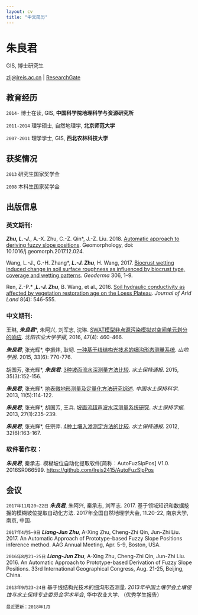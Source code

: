 ```yaml
---
layout: cv
title: "中文简历"
---
```


# 朱良君

GIS, 博士研究生

<div id="webaddress"><i class="fa fa-envelope">
</i> <a href="mailto:zlj@lreis.ac.cn">zlj@lreis.ac.cn</a>
|
<i class="fa fa-archive">
</i> <a href="https://www.researchgate.net/profile/Liangjun_Zhu">ResearchGate</a></div>

## 教育经历

`2014-` 博士在读, GIS, **中国科学院地理科学与资源研究所**

`2011-2014` 理学硕士, 自然地理学, **北京师范大学**

`2007-2011` 理学学士, GIS, **西北农林科技大学**

## 获奖情况

`2013` 研究生国家奖学金

`2008` 本科生国家奖学金

## 出版信息

### 英文期刊:

**_Zhu, L.-J._**, A.-X. Zhu, C.-Z. Qin*, J.-Z. Liu. 2018. [Automatic approach to deriving fuzzy slope positions](https://doi.org/10.1016/j.geomorph.2017.12.024). Geomorphology, doi: 10.1016/j.geomorph.2017.12.024.

Wang, L.-J., G.-H. Zhang*, **_L.-J. Zhu_**, H. Wang, 2017. [Biocrust wetting induced change in soil surface roughness as influenced by biocrust type, coverage and wetting patterns](http://dx.doi.org/10.1016/j.geoderma.2017.06.032). _Geoderma_ 306, 1–9.

Ren, Z.-P.* ,**_L.-J. Zhu_**, B. Wang, et al., 2016. [Soil hydraulic conductivity as affected by vegetation restoration age on the Loess Plateau](http://dx.doi.org/10.1007/s40333-016-0010-2). _Journal of Arid Land_ 8(4): 546-555.

### 中文期刊:

王琳, ***朱良君****, 朱阿兴, 刘军志, 沈琳. [SWAT模型非点源污染模拟对空间单元划分的响应](http://dx.doi.org/10.3969/j.issn.1000-1700.2016.04.012). _沈阳农业大学学报_, 2016, 47(4): 460-466.

___朱良君___, 张光辉*, 李振炜, 耿韧. [一种基于线结构光技术的细沟形态测量系统](http://dx.doi.org/10.16089/j.cnki.1008-2786.000093). _山地学报_. 2015, 33(6): 770-776.

胡国芳, 张光辉*, ___朱良君___. [3种坡面流水深测量方法比较](http://dx.doi.org/10.13961/j.cnki.stbctb.2015.03.034). _水土保持通报_. 2015, 35(3):152-156.

___朱良君___, 张光辉*. [地表微地形测量及定量化方法研究综述](http://dx.doi.org/10.16843/j.sswc.2013.05.018). _中国水土保持科学_. 2013, 11(5):114-122.

___朱良君___, 张光辉*, 胡国芳, 王兵. [坡面流超声波水深测量系统研究](http://dx.doi.org/10.13870/j.cnki.stbcxb.2013.01.044). _水土保持学报_. 2013, 27(1):235-239.

___朱良君___, 张光辉*, 任宗萍. [4种土壤入渗测定方法的比较](http://dx.doi.org/10.13961/j.cnki.stbctb.2012.06.050). _水土保持通报_. 2012, 32(6):163-167.

### 软件著作权：

***朱良君***, 秦承志. 模糊坡位自动化提取软件[简称：AutoFuzSlpPos] V1.0. 2016SR066599. https://github.com/lreis2415/AutoFuzSlpPos

## 会议

`2017年11月20~22日` ***朱良君***, 朱阿兴, 秦承志, 刘军志. 2017. 基于领域知识和数据挖掘的模糊坡位提取自动化方法. 2017年全国自然地理学大会, 11.20-22, 南京大学, 南京, 中国.

`2017年4月5~9日` ___Liang-Jun Zhu___, A-Xing Zhu, Cheng-Zhi Qin, Jun-Zhi Liu. 2017. An Automatic Approach of Prototype-based Fuzzy Slope Positions inference method. AAG Annual Meeting, Apr. 5-9, Boston, USA.

`2016年8月21~25日` ___Liang-Jun Zhu___, A-Xing Zhu, Cheng-Zhi Qin, Jun-Zhi Liu. 2016. An Automatic Approach to Prototype-based Derivation of Fuzzy Slope Positions. 33rd International Geographical Congress, Aug. 21-25, Beijing, China.

`2013年9月23~24日` 基于线结构光技术的细沟形态测量. _2013年中国土壤学会土壤侵蚀与水土保持专业委员会学术年会_, 华中农业大学. （优秀学生报告）

`最近更新：2018年1月`
